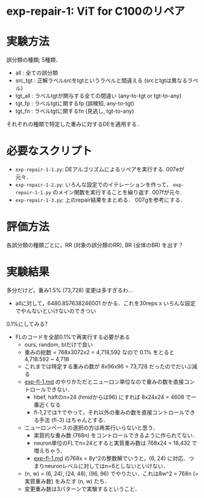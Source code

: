 # exp-repair-1: ViT for C100のリペア

# 実験方法
誤分類の種類; 5種類．
- all : 全ての誤分類
- src_tgt : 正解ラベルsrcをtgtというラベルと間違える (srcとtgtは異なるラベル)
- tgt_all : ラベルtgtが関与する全ての間違い (any-to-tgt or tgt-to-any)
- tgt_fp : ラベルtgtに関するfp (誤検知, any-to-tgt)
- tgt_fn : ラベルtgtに関するfn (見逃し, tgt-to-any)

それぞれの種類で特定した重みに対するDEを適用する．

# 必要なスクリプト
- `exp-repair-1-1.py`: DEアルゴリズムによるリペアを実行する. 007eが元々．
- `exp-repair-1-2.py`: いろんな設定でのイテレーションを作って， `exp-repair-1-1.py` のメイン関数を実行することを繰り返す. 007fが元々.
- `exp-repair-1-3.py`: 上のrepair結果をまとめる． 007gを参考にする．

# 評価方法
各誤分類の種類ごとに，RR (対象の誤分類のRR), BR (全体のBR) を出す？

# 実験結果

多分だけど，重み1.5% (73,728) 変更は多すぎるわ...
- allに対して，6480.857638246001 かかる．これを30reps x いろんな設定でやんないといけないのできつい

0.1%にしてみる?
- FLのコードを全部0.1%で再実行する必要がある
    - ours, random, blだけで良い
    - 重みの総数 = 768x3072x2 = 4,718,592 なので 0.1% をとると 4,718.592 ~ 4,718
    - これまでは特定する重みの数が 8x96x96 = 73,728 だったのでだいぶ減る
    - [exp-fl-1.md](/src/exp-fl-1.md) のやりかただとニューロン単位なので重みの数を直接コントロールできない．
        - hbef, haftのn=24 (hmidからは96) にすれば 8x24x24 = 4608 で一番近くなる
        - fl-1,2では↑でやって，それ以外の重みの数を直接コントロールできる手法 (fl-3) はちゃんとする．
    - ニューロンベースの選択の方は再実行いらないと思う．
        - 実質的な重み数 (768n) をコントロールできるように作られてない．
        - neuron単位のFLでn=24とすると実質重み数は 768x24 = 18,432 で増えちゃう．
        - [exp-fl-1.md](/src/exp-fl-1.md) の768x = 8y^2の整数解でいうと，(6, 24) に対応．つまりneuronレベルに対してはn=6としないといけない．
    - (n, w) = (6, 24), (24, 48), (96, 96) でやりたい．これは8w^2 = 768n (=実質重み数) をみたす (n, w) たち．
    - 変更重み数は3パターンで実験するということ．